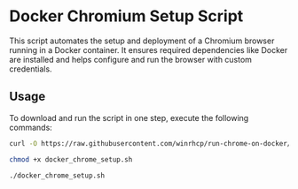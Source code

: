 # Docker Chromium Setup Script

This script automates the setup and deployment of a Chromium browser running in a Docker container. It ensures required dependencies like Docker are installed and helps configure and run the browser with custom credentials.

## Usage

To download and run the script in one step, execute the following commands:

```bash
curl -O https://raw.githubusercontent.com/winrhcp/run-chrome-on-docker/master/docker_chrome_setup.sh
```
```bash
chmod +x docker_chrome_setup.sh
```
```bash
./docker_chrome_setup.sh
```
